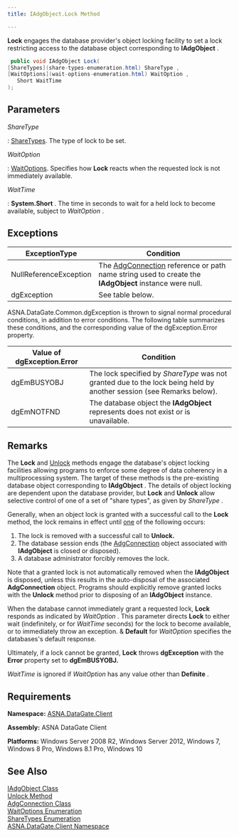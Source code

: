 ```yaml
---
title: IAdgObject.Lock Method

---
```


**Lock** engages the database provider's object locking facility to set a lock restricting access to the database object corresponding to **IAdgObject** .

```cs
 public void IAdgObject Lock(
[ShareTypes](share-types-enumeration.html) ShareType ,
[WaitOptions](wait-options-enumeration.html) WaitOption ,
   Short WaitTime
);
```

## Parameters



 *ShareType* 

: 
[ShareTypes](share-types-enumeration.html). The type of lock to be set.

 *WaitOption* 

: 
[WaitOptions](wait-options-enumeration.html). Specifies how **Lock** reacts when the requested lock is not immediately available.


 *WaitTime* 

: 
**System.Short** . The time in seconds to wait for a held lock to become available, subject to *WaitOption* .



## Exceptions



| ExceptionType | Condition |
| ---- | ---- |
| NullReferenceException | The [AdgConnection](adg-connection-class.html) reference or path name string used to create the **IAdgObject** instance were null. |
| dgException | See table below. |



ASNA.DataGate.Common.dgException is thrown to signal normal procedural conditions, in addition to error conditions. The following table summarizes these conditions, and the corresponding value of the <span>dgException.Error</span> property.
<br />



| Value of dgException.Error | Condition |
| ---- | ---- |
| dgEmBUSYOBJ | The lock specified by *ShareType* was not granted due to the lock being held by another session (see Remarks below). |
| dgEmNOTFND | The database object the **IAdgObject** represents does not exist or is unavailable. |



## Remarks

The **Lock** and [ Unlock](iadg-object-class-unlock-method.html) methods engage the database's object locking facilities allowing programs to enforce some degree of data coherency in a multiprocessing system. The target of these methods is the pre-existing database object corresponding to **IAdgObject** . The details of object locking are dependent upon the database provider, but **Lock** and **Unlock** allow selective control of one of a set of "share types", as given by *ShareType* . 

Generally, when an object lock is granted with a successful call to the **Lock** method, the lock remains in effect until <u>one</u> of the following occurs: 

1. The lock is removed with a successful call to **Unlock.**
2. The database session ends (the [AdgConnection](adg-connection-class.html) object associated with **IAdgObject** is closed or disposed).
3. A database administrator forcibly removes the lock.

Note that a granted lock is not automatically removed when the **IAdgObject** is disposed, unless this results in the auto-disposal of the associated **AdgConnection** object. Programs should explicitly remove granted locks with the **Unlock** method prior to disposing of an **IAdgObject** instance.

When the database cannot immediately grant a requested lock, **Lock** responds as indicated by *WaitOption* . This parameter directs **Lock** to either wait (indefinitely, or for *WaitTime* seconds) for the lock to become available, or to immediately throw an exception. &amp; **Default** for *WaitOption* specifies the databases's default response. 

Ultimately, if a lock cannot be granted, **Lock** throws **dgException** with the **Error** property set to **dgEmBUSYOBJ.** 

*WaitTime* is ignored if *WaitOption* has any value other than **Definite** . 
## Requirements

<span> **Namespace:** [ASNA.DataGate.Client](datagate-client-namespace.html) </span> 

<span> **Assembly:** ASNA DataGate Client</span> 

**Platforms:** Windows Server 2008 R2, Windows Server 2012, Windows 7, Windows 8 Pro, Windows 8.1 Pro, Windows 10
## See Also


[IAdgObject Class](iadg-object-class.html)
      <br />
[Unlock Method](iadg-object-class-unlock-method.html)
      <br />
[AdgConnection Class](adg-connection-class.html)
      <br />
[WaitOptions Enumeration](wait-options-enumeration.html)
      <br />
[ShareTypes Enumeration](share-types-enumeration.html)
      <br />
[ASNA.DataGate.Client Namespace](datagate-client-namespace.html)

